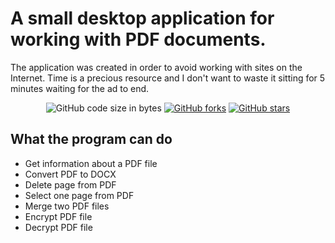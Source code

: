 # A small desktop application for working with PDF documents.

The application was created in order to avoid working with sites on the Internet. Time is a precious resource and I don't want to waste it sitting for 5 minutes waiting for the ad to end.

<p align="center">
  <img alt="GitHub code size in bytes" src="https://img.shields.io/github/languages/code-size/neluckoff/pdf_converter">
  <a href="https://github.com/neluckoff/pdf_converter/network"><img alt="GitHub forks" src="https://img.shields.io/github/forks/neluckoff/pdf_converter"></a>
  <a href="https://github.com/neluckoff/pdf_converter/stargazers"><img alt="GitHub stars" src="https://img.shields.io/github/stars/neluckoff/pdf_converter"></a>
</p>

## What the program can do

+ Get information about a PDF file
+ Convert PDF to DOCX
+ Delete page from PDF
+ Select one page from PDF
+ Merge two PDF files
+ Encrypt PDF file
+ Decrypt PDF file
